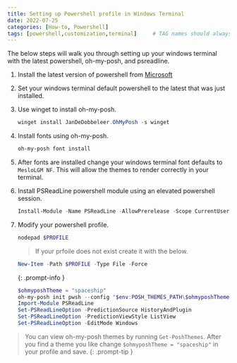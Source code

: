 ```yaml
---
title: Setting up Powershell profile in Windows Terminal
date: 2022-07-25
categories: [How-to, Powershell]
tags: [powershell,customization,terminal]     # TAG names should always be lowercase
---
```


The below steps will walk you through setting up your windows terminal with the latest powershell, oh-my-posh, and psreadline.

1. Install the latest version of powershell from [Microsoft](https://docs.microsoft.com/en-us/powershell/scripting/install/installing-powershell-on-windows?view=powershell-7.2)
2. Set your windows terminal default powershell to the latest that was just installed.
3. Use winget to install oh-my-posh.
    ```powershell
    winget install JanDeDobbeleer.OhMyPosh -s winget
    ```
4. Install fonts using oh-my-posh.
    ```powershell
    oh-my-posh font install
    ```
5. After fonts are installed change your windows terminal font defaults to `MesloLGM NF`. This will allow the themes to render correctly in your terminal.
6. Install PSReadLine powershell module using an elevated powershell session.
    ```powershell
    Install-Module -Name PSReadLine -AllowPrerelease -Scope CurrentUser -Force -SkipPublisherCheck
    ```
7. Modify your powershell profile.
    ```powershell
    nodepad $PROFILE
    ```
    
    > If your prfoile does not exist create it with the below.
    ```powershell
    New-Item -Path $PROFILE -Type File -Force
    ```
    {: .prompt-info }

    ```powershell
    $ohmyposhTheme = "spaceship"
    oh-my-posh init pwsh --config "$env:POSH_THEMES_PATH\$ohmyposhTheme.omp.json" | Invoke-Expression
    Import-Module PSReadLine
    Set-PSReadLineOption -PredictionSource HistoryAndPlugin
    Set-PSReadLineOption -PredictionViewStyle ListView
    Set-PSReadLineOption -EditMode Windows
    ```

> You can view oh-my-posh themes by running `Get-PoshThemes`.
> After you find a theme you like change `$ohmyposhTheme = "spaceship"` in your profile and save.
{: .prompt-tip }